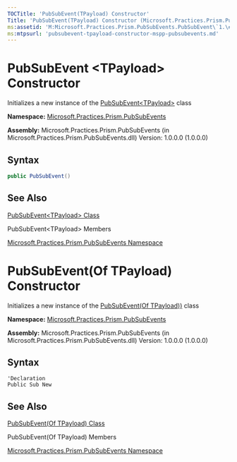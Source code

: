 ```yaml
---
TOCTitle: 'PubSubEvent(TPayload) Constructor'
Title: 'PubSubEvent(TPayload) Constructor (Microsoft.Practices.Prism.PubSubEvents)'
ms:assetid: 'M:Microsoft.Practices.Prism.PubSubEvents.PubSubEvent\`1.\#ctor'
ms:mtpsurl: 'pubsubevent-tpayload-constructor-mspp-pubsubevents.md'
---
```

# PubSubEvent &lt;TPayload&gt; Constructor

Initializes a new instance of the [PubSubEvent&lt;TPayload&gt;](pubsubevent-tpayload-class-mspp-pubsubevents.md) class

**Namespace:** [Microsoft.Practices.Prism.PubSubEvents](mspp-pubsubevents-namespace.md)

**Assembly:** Microsoft.Practices.Prism.PubSubEvents (in Microsoft.Practices.Prism.PubSubEvents.dll) Version: 1.0.0.0 (1.0.0.0)

## Syntax

```c#
public PubSubEvent()
```

## See Also
[PubSubEvent&lt;TPayload&gt; Class](pubsubevent-tpayload-class-mspp-pubsubevents.md)

PubSubEvent&lt;TPayload&gt; Members

[Microsoft.Practices.Prism.PubSubEvents Namespace](mspp-pubsubevents-namespace.md)
## 

# PubSubEvent(Of TPayload) Constructor

Initializes a new instance of the [PubSubEvent(Of TPayload))](pubsubevent-tpayload-class-mspp-pubsubevents.md) class

**Namespace:** [Microsoft.Practices.Prism.PubSubEvents](mspp-pubsubevents-namespace.md)

**Assembly:** Microsoft.Practices.Prism.PubSubEvents (in Microsoft.Practices.Prism.PubSubEvents.dll) Version: 1.0.0.0 (1.0.0.0)

## Syntax

```VB
'Declaration
Public Sub New
```

## See Also
[PubSubEvent(Of TPayload) Class](pubsubevent-tpayload-class-mspp-pubsubevents.md)

PubSubEvent(Of TPayload) Members

[Microsoft.Practices.Prism.PubSubEvents Namespace](mspp-pubsubevents-namespace.md)
